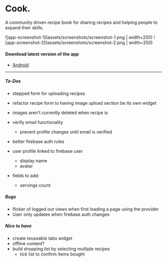 # Cook.

A community driven recipe book for sharing recipes and helping people to expand their skills.

![app-screenshot-1](assets/screenshots/screenshot-1.png | width=250)    ![app-screenshot-2](assets/screenshots/screenshot-2.png | width=250)

#### Download latest version of the app

- [Android](https://github.com/Lith1um/Cook./blob/master/release/android/Cook.apk)

---

##### To-Dos

- stepped form for uploading recipes
- refactor recipe form to having image upload section be its own widget
- images aren't currently deleted when recipe is
- verify email functionality
  - prevent profile changes until email is verified
- better firebase auth rules
- user profile linked to firebase user
  - display name
  - avatar

- fields to add:
  - servings count


##### Bugs

- flicker of logged out views when first loading a page using the provider
- User only updates when firebase auth changes

##### Nice to have

- create reuseable tabs widget
- offline content?
- build shopping list by selecting multiple recipes
  - tick list to confirm items bought